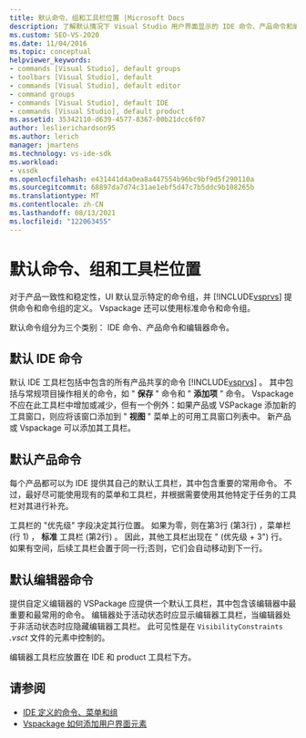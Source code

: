 ```yaml
---
title: 默认命令、组和工具栏位置 |Microsoft Docs
description: 了解默认情况下 Visual Studio 用户界面显示的 IDE 命令、产品命令和编辑器命令。
ms.custom: SEO-VS-2020
ms.date: 11/04/2016
ms.topic: conceptual
helpviewer_keywords:
- commands [Visual Studio], default groups
- toolbars [Visual Studio], default
- commands [Visual Studio], default editor
- command groups
- commands [Visual Studio], default IDE
- commands [Visual Studio], default product
ms.assetid: 35342110-d639-4577-8367-00b21dcc6f07
author: leslierichardson95
ms.author: lerich
manager: jmartens
ms.technology: vs-ide-sdk
ms.workload:
- vssdk
ms.openlocfilehash: e431441d4a0ea8a447554b96bc9bf9d5f290110a
ms.sourcegitcommit: 68897da7d74c31ae1ebf5d47c7b5ddc9b108265b
ms.translationtype: MT
ms.contentlocale: zh-CN
ms.lasthandoff: 08/13/2021
ms.locfileid: "122063455"
---
```

# <a name="default-command-group-and-toolbar-placement"></a>默认命令、组和工具栏位置
对于产品一致性和稳定性，UI 默认显示特定的命令组，并 [!INCLUDE[vsprvs](../../code-quality/includes/vsprvs_md.md)] 提供命令和命令组的定义。 Vspackage 还可以使用标准命令和命令组。

 默认命令组分为三个类别： IDE 命令、产品命令和编辑器命令。

## <a name="default-ide-commands"></a>默认 IDE 命令
 默认 IDE 工具栏包括中包含的所有产品共享的命令 [!INCLUDE[vsprvs](../../code-quality/includes/vsprvs_md.md)] 。 其中包括与常规项目操作相关的命令，如 " **保存** " 命令和 " **添加项** " 命令。 Vspackage 不应在此工具栏中增加或减少，但有一个例外：如果产品或 VSPackage 添加新的工具窗口，则应将该窗口添加到 " **视图** " 菜单上的可用工具窗口列表中。 新产品或 Vspackage 可以添加其工具栏。

## <a name="default-product-commands"></a>默认产品命令
 每个产品都可以为 IDE 提供其自己的默认工具栏，其中包含重要的常用命令。 不过，最好尽可能使用现有的菜单和工具栏，并根据需要使用其他特定于任务的工具栏对其进行补充。

 工具栏的 "优先级" 字段决定其行位置。 如果为零，则在第3行 (第3行) ，菜单栏 (行 1) ， **标准** 工具栏 (第2行) 。 因此，其他工具栏出现在 " (优先级 + 3") 行。 如果有空间，后续工具栏会置于同一行;否则，它们会自动移动到下一行。

## <a name="default-editor-commands"></a>默认编辑器命令
 提供自定义编辑器的 VSPackage 应提供一个默认工具栏，其中包含该编辑器中最重要和最常用的命令。 编辑器处于活动状态时应显示编辑器工具栏，当编辑器处于非活动状态时应隐藏编辑器工具栏。 此可见性是在 `VisibilityConstraints` *.vsct* 文件的元素中控制的。

 编辑器工具栏应放置在 IDE 和 product 工具栏下方。

## <a name="see-also"></a>请参阅
- [IDE 定义的命令、菜单和组](../../extensibility/internals/ide-defined-commands-menus-and-groups.md)
- [Vspackage 如何添加用户界面元素](../../extensibility/internals/how-vspackages-add-user-interface-elements.md)
